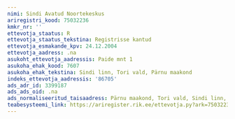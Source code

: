 ```yaml
---
nimi: Sindi Avatud Noortekeskus
ariregistri_kood: 75032236
kmkr_nr: ''
ettevotja_staatus: R
ettevotja_staatus_tekstina: Registrisse kantud
ettevotja_esmakande_kpv: 24.12.2004
ettevotja_aadress: .na
asukoht_ettevotja_aadressis: Paide mnt 1
asukoha_ehak_kood: 7607
asukoha_ehak_tekstina: Sindi linn, Tori vald, Pärnu maakond
indeks_ettevotja_aadressis: '86705'
ads_adr_id: 3399187
ads_ads_oid: .na
ads_normaliseeritud_taisaadress: Pärnu maakond, Tori vald, Sindi linn, Paide mnt 1
teabesysteemi_link: https://ariregister.rik.ee/ettevotja.py?ark=75032236&ref=rekvisiidid
---
```

